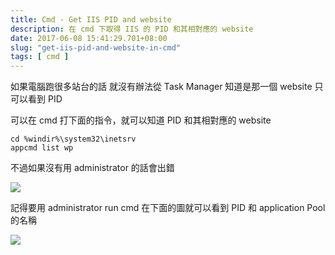```yaml
---
title: Cmd - Get IIS PID and website
description: 在 cmd 下取得 IIS 的 PID 和其相對應的 website
date: 2017-06-08 15:41:29.701+08:00
slug: "get-iis-pid-and-website-in-cmd"
tags: [ cmd ]
---
```


如果電腦跑很多站台的話
就沒有辦法從 Task Manager 知道是那一個 website
只可以看到 PID

可以在 cmd 打下面的指令，就可以知道 PID 和其相對應的 website

```shell
cd %windir%\system32\inetsrv
appcmd list wp
```

不過如果沒有用 administrator 的話會出錯

![](/images/404.webp)

記得要用 administrator run cmd
在下面的圖就可以看到 PID 和 application Pool 的名稱

![](/images/404.webp)
